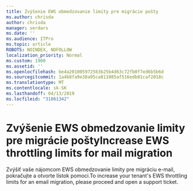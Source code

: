 ```yaml
---
title: Zvýšenie EWS obmedzovanie limity pre migrácie pošty
ms.author: chrisda
author: chrisda
manager: serdars
ms.date: ''
ms.audience: ITPro
ms.topic: article
ROBOTS: NOINDEX, NOFOLLOW
localization_priority: Normal
ms.custom: 1900
ms.assetid: ''
ms.openlocfilehash: be4a201005972563b25b4d63c72fb0f7ed6b5b6d
ms.sourcegitcommit: 1a4b8fa9e38a95ca811085af516edb81caf2018c
ms.translationtype: MT
ms.contentlocale: sk-SK
ms.lasthandoff: 04/13/2019
ms.locfileid: "31861342"
---
```

# <a name="increase-ews-throttling-limits-for-mail-migration"></a><span data-ttu-id="b83dc-102">Zvýšenie EWS obmedzovanie limity pre migrácie pošty</span><span class="sxs-lookup"><span data-stu-id="b83dc-102">Increase EWS throttling limits for mail migration</span></span>

<span data-ttu-id="b83dc-103">Zvýšiť vaše nájomcom EWS obmedzovanie limity pre migráciu e-mail, pokračujte a otvorte lístok pomoci.</span><span class="sxs-lookup"><span data-stu-id="b83dc-103">To increase your tenant's EWS throttling limits for an email migration, please proceed and open a support ticket.</span></span>
